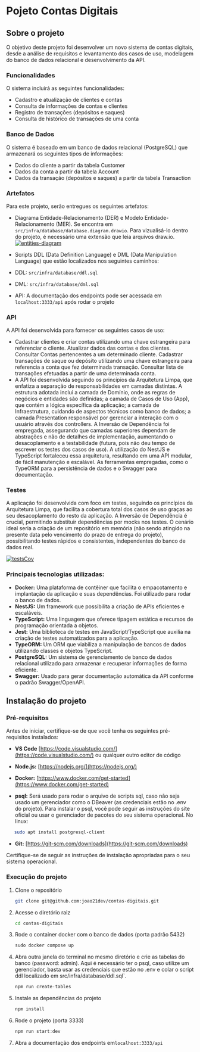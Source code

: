 # Pojeto Contas Digitais

## Sobre o projeto

O objetivo deste projeto foi desenvolver um novo sistema de contas digitais, desde a análise de requisitos e levantamento dos casos de uso, modelagem do banco de dados relacional e desenvolvimento da API.

### Funcionalidades

O sistema incluirá as seguintes funcionalidades:

- Cadastro e atualização de clientes e contas
- Consulta de informações de contas e clientes
- Registro de transações (depósitos e saques)
- Consulta de histórico de transações de uma conta

### Banco de Dados

O sistema é baseado em um banco de dados relacional (PostgreSQL) que armazenará os seguintes tipos de informações:

- Dados do cliente a partir da tabela Customer
- Dados da conta a partir da tabela Account
- Dados da transação (depósitos e saques) a partir da tabela Transaction

### Artefatos

Para este projeto, serão entregues os seguintes artefatos:

- Diagrama Entidade-Relacionamento (DER) e Modelo Entidade-Relacionamento (MER). Se encontra em `src/infra/database/database.diagram.drawio`. Para vizualisá-lo dentro do projeto, é necessário uma extensão que leia arquivos draw.io.
  <a href="https://ibb.co/BLMCLD8"><img src="https://i.ibb.co/JnJsnLX/entities-diagram.png" alt="entities-diagram" border="0"></a>

- Scripts DDL (Data Definition Language) e DML (Data Manipulation Language) que estão localizados nos seguintes caminhos:
- DDL: `src/infra/database/ddl.sql`
- DML: `src/infra/database/dml.sql`

- API: A documentação dos endpoints pode ser acessada em `localhost:3333/api` após rodar o projeto 

### API

A API foi desenvolvida para fornecer os seguintes casos de uso:

- Cadastrar clientes e criar contas utilizando uma chave estrangeira para referenciar o cliente. Atualizar dados das contas e dos clientes. Consultar Contas pertencentes a um determinado cliente. Cadastrar transações de saque ou depósito utilizando uma chave estrangeira para referencia a conta que fez determinada transação. Consultar lista de transações efetuadas a partir de uma determinada conta.
- A API foi desenvolvida seguindo os princípios da Arquitetura Limpa, que enfatiza a separação de responsabilidades em camadas distintas. A estrutura adotada inclui a camada de Domínio, onde as regras de negócios e entidades são definidas; a camada de Casos de Uso (App), que contém a lógica específica da aplicação; a camada de Infraestrutura, cuidando de aspectos técnicos como banco de dados; a camada Presentation responsável por gerenciar a interação com o usuário através dos controllers. A Inversão de Dependência foi empregada, assegurando que camadas superiores dependam de abstrações e não de detalhes de implementação, aumentando o desacoplamento e a testabilidade (futura, pois não deu tempo de escrever os testes dos casos de uso). A utilização do NestJS e TypeScript fortaleceu essa arquitetura, resultando em uma API modular, de fácil manutenção e escalável. As ferramentas empregadas, como o TypeORM para a persistência de dados e o Swagger para documentação.

### Testes

A aplicação foi desenvolvida com foco em testes, seguindo os princípios da Arquitetura Limpa, que facilita a cobertura total dos casos de uso graças ao seu desacoplamento do resto da aplicação. A Inversão de Dependência é crucial, permitindo substituir dependências por mocks nos testes. O cenário ideal  seria a criação de um repositório em memória (não sendo atingido na presente data pelo vencimento do prazo de entrega do projeto), possibilitando testes rápidos e consistentes, independentes do banco de dados real.

<a href="https://ibb.co/F5bbKDn"><img src="https://i.ibb.co/rxGGmwv/testsCov.png" alt="testsCov" border="0"></a>


### Principais tecnologias utilizadas:

- **Docker:** Uma plataforma de contêiner que facilita o empacotamento e implantação da aplicação e suas dependências. Foi utilizado para rodar o banco de dados.
- **NestJS:** Um framework que possibilita a criação de APIs eficientes e escaláveis.
- **TypeScript:** Uma linguagem que oferece tipagem estática e recursos de programação orientada a objetos.
- **Jest:** Uma biblioteca de testes em JavaScript/TypeScript que auxilia na criação de testes automatizados para a aplicação.
- **TypeORM:** Um ORM que viabiliza a manipulação de bancos de dados utilizando classes e objetos TypeScript.
- **PostgreSQL:** Um sistema de gerenciamento de banco de dados relacional utilizado para armazenar e recuperar informações de forma eficiente.
- **Swagger:** Usado para gerar documentação automática da API conforme o padrão Swagger/OpenAPI.

## Instalação do projeto

### Pré-requisitos

Antes de iniciar, certifique-se de que você tenha os seguintes pré-requisitos instalados:

- **VS Code** [https://code.visualstudio.com/](https://code.visualstudio.com/) ou qualquer outro editor de código

- **Node.js:** [https://nodejs.org/](https://nodejs.org/)

- **Docker:** [https://www.docker.com/get-started](https://www.docker.com/get-started)

- **psql:** Será usado para rodar o arquivo de scripts sql, caso não seja usado um gerenciador como o DBeaver (as credenciais estão no .env do projeto). Para instalar o psql, você pode seguir as instruções do site oficial ou usar o gerenciador de pacotes do seu sistema operacional. No linux:
```sh
   sudo apt install postgresql-client
   ```

- **Git:** [https://git-scm.com/downloads](https://git-scm.com/downloads)

Certifique-se de seguir as instruções de instalação apropriadas para o seu sistema operacional.

### Execução do projeto

1. Clone o repositório
   ```sh
   git clone git@github.com:joao21dev/contas-digitais.git
   ```
2. Acesse o diretório raiz
   ```sh
   cd contas-digitais
   ```
3. Rode o container docker com o banco de dados (porta padrão 5432)
   ```js
   sudo docker compose up
   ```
4. Abra outra janela do terminal no mesmo diretório e crie as tabelas do banco (password: admin). Aqui é necessário ter o psql, caso utilize um gerenciador, basta usar as credenciais que estão no .env e colar o script ddl localizado em src/infra/database/ddl.sql`.
   ```js
   npm run create-tables
   ```
5. Instale as dependências do projeto
   ```js
   npm install
   ```
6. Rode o projeto (porta 3333)
   ```js
   npm run start:dev
   ```
7. Abra a documentação dos endpoints em`localhost:3333/api`
